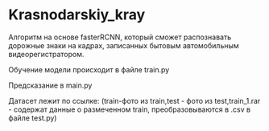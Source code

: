 # Krasnodarskiy_kray
Алгоритм на основе fasterRCNN, который сможет распознавать дорожные знаки на кадрах, записанных бытовым автомобильным видеорегистратором.

Обучение модели происходит в файле train.py

Предсказание в main.py

Датасет лежит по ссылке: (train-фото из train,test - фото из test,train_1.rar - содержат данные о размеченном train, преобразовываются в .csv в файле test.py)
